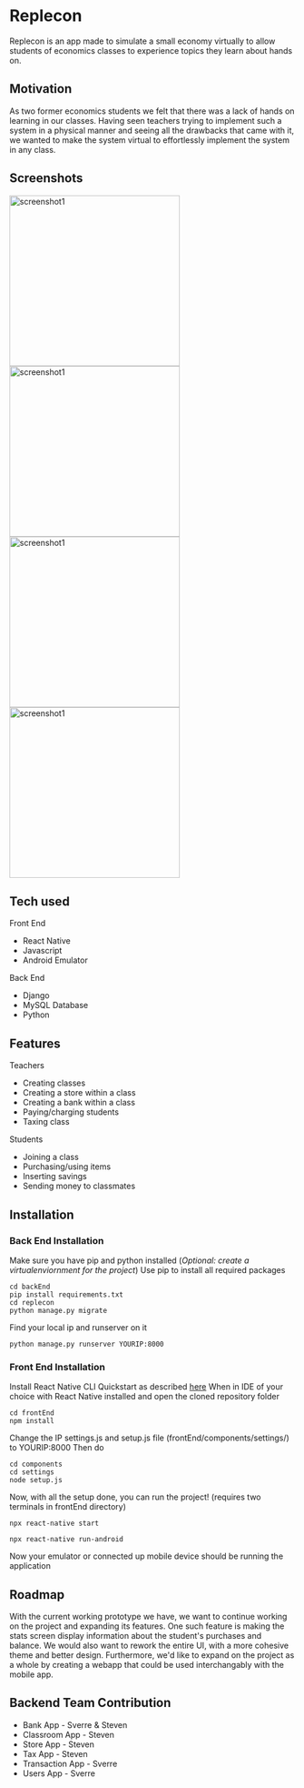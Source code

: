 # Replecon

Replecon is an app made to simulate a small economy virtually to allow students of economics classes to experience topics they learn about hands on.

## Motivation

As two former economics students we felt that there was a lack of hands on learning in our classes. Having seen teachers trying to implement such a system in a physical manner
and seeing all the drawbacks that came with it, we wanted to make the system virtual to effortlessly implement the system in any class. 

## Screenshots

<img src="https://github.com/steveno06/RepleconScreenShots/blob/main/62b616c4f431c6bfd9d48cc26326d961.png" alt="screenshot1" width="300"/> <img src="https://github.com/steveno06/RepleconScreenShots/blob/main/d570f21a5bc9c09121485520f15a8baa.png" alt="screenshot1" width="300"/> <img src="https://github.com/steveno06/RepleconScreenShots/blob/main/TecherClassScreen.png" alt="screenshot1" width="300"/> <img src="https://github.com/steveno06/RepleconScreenShots/blob/main/StudentScreen.png" alt="screenshot1" width="300"/> 




## Tech used

Front End
- React Native
- Javascript
- Android Emulator

Back End
- Django
- MySQL Database
- Python

## Features

Teachers
- Creating classes
- Creating a store within a class
- Creating a bank within a class
- Paying/charging students
- Taxing class

Students
- Joining a class
- Purchasing/using items
- Inserting savings
- Sending money to classmates

## Installation

### Back End Installation
Make sure you have pip and python installed (*Optional: create a virtualenviornment for the project*)
Use pip to install all required packages 

```
cd backEnd
pip install requirements.txt
cd replecon
python manage.py migrate
```

Find your local ip and runserver on it
```
python manage.py runserver YOURIP:8000
```

### Front End Installation
Install React Native CLI Quickstart as described [here](https://reactnative.dev/docs/environment-setup)
When in IDE of your choice with React Native installed and open the cloned repository folder

```
cd frontEnd
npm install
```

Change the IP settings.js and setup.js file (frontEnd/components/settings/) to YOURIP:8000
Then do
```
cd components
cd settings
node setup.js
```

Now, with all the setup done, you can run the project! (requires two terminals in frontEnd directory)
```
npx react-native start
```
```
npx react-native run-android
```

Now your emulator or connected up mobile device should be running the application

## Roadmap

With the current working prototype we have, we want to continue working on the project and expanding its features. One such feature is making the stats screen display information
about the student's purchases and balance. We would also want to rework the entire UI, with a more cohesive theme and better design. Furthermore, we'd like to expand on the 
project as a whole by creating a webapp that could be used interchangably with the mobile app. 

## Backend Team Contribution

- Bank App - Sverre & Steven
- Classroom App - Steven
- Store App - Steven
- Tax App - Steven
- Transaction App - Sverre
- Users App - Sverre
